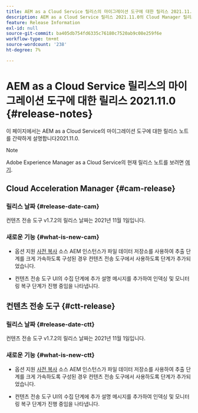 ```yaml
---
title: AEM as a Cloud Service 릴리스의 마이그레이션 도구에 대한 릴리스 2021.11.0
description: AEM as a Cloud Service 릴리스 2021.11.0의 Cloud Manager 릴리스 노트
feature: Release Information
exl-id: null
source-git-commit: ba405db754fd6335c76180c7520ab9c08e259f6e
workflow-type: tm+mt
source-wordcount: '238'
ht-degree: 7%

---
```



# AEM as a Cloud Service 릴리스의 마이그레이션 도구에 대한 릴리스 2021.11.0 {#release-notes}

이 페이지에서는 AEM as a Cloud Service의 마이그레이션 도구에 대한 릴리스 노트를 간략하게 설명합니다2021.11.0.

>[!NOTE]
>Adobe Experience Manager as a Cloud Service의 현재 릴리스 노트를 보려면 [여기](https://experienceleague.adobe.com/docs/experience-manager-cloud-service/release-notes/release-notes/release-notes-current.html?lang=ko-KR).

## Cloud Acceleration Manager {#cam-release}

### 릴리스 날짜 {#release-date-cam}

컨텐츠 전송 도구 v1.7.2의 릴리스 날짜는 2021년 11월 1일입니다.

### 새로운 기능 {#what-is-new-cam}

* 옵션 지원 [사전 복사](https://experienceleague.adobe.com/docs/experience-manager-cloud-service/moving/cloud-migration/content-transfer-tool/handling-large-content-repositories.html?lang=en) 소스 AEM 인스턴스가 파일 데이터 저장소를 사용하여 추출 단계를 크게 가속하도록 구성된 경우 컨텐츠 전송 도구에서 사용하도록 단계가 추가되었습니다.

* 컨텐츠 전송 도구 UI의 수집 단계에 추가 설명 메시지를 추가하여 인덱싱 및 모니터링 복구 단계가 진행 중임을 나타냅니다.




## 컨텐츠 전송 도구 {#ctt-release}

### 릴리스 날짜 {#release-date-ctt}

컨텐츠 전송 도구 v1.7.2의 릴리스 날짜는 2021년 11월 1일입니다.

### 새로운 기능 {#what-is-new-ctt}

* 옵션 지원 [사전 복사](https://experienceleague.adobe.com/docs/experience-manager-cloud-service/moving/cloud-migration/content-transfer-tool/handling-large-content-repositories.html?lang=en) 소스 AEM 인스턴스가 파일 데이터 저장소를 사용하여 추출 단계를 크게 가속하도록 구성된 경우 컨텐츠 전송 도구에서 사용하도록 단계가 추가되었습니다.

* 컨텐츠 전송 도구 UI의 수집 단계에 추가 설명 메시지를 추가하여 인덱싱 및 모니터링 복구 단계가 진행 중임을 나타냅니다.